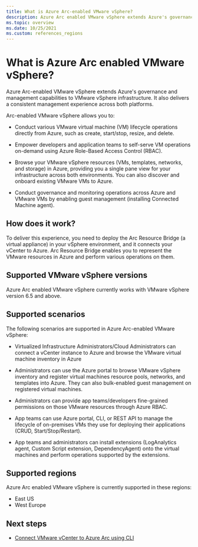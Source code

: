 ```yaml
---
title: What is Azure Arc-enabled VMware vSphere?
description: Azure Arc enabled VMware vSphere extends Azure's governance and management capabilities to VMware vSphere infrastructure and delivers a consistent management experience across both platforms. 
ms.topic: overview
ms.date: 10/25/2021
ms.custom: references_regions
---
```


# What is Azure Arc enabled VMware vSphere?

Azure Arc-enabled VMware vSphere extends Azure's governance and management capabilities to VMware vSphere infrastructure.  It also delivers a consistent management experience across both platforms. 

Arc-enabled VMware vSphere allows you to:
 
 - Conduct various VMware virtual machine (VM) lifecycle operations directly from Azure, such as create, start/stop, resize, and delete.

 - Empower developers and application teams to self-serve VM operations on-demand using Azure Role-Based Access Control (RBAC).

 - Browse your VMware vSphere resources (VMs, templates, networks, and storage) in Azure, providing you a single pane view for your infrastructure across both environments. You can also discover and onboard existing VMware VMs to Azure.

- Conduct governance and monitoring operations across Azure and VMware VMs by enabling guest management (installing Connected Machine agent).

## How does it work?

To deliver this experience, you need to deploy the Arc Resource Bridge (a virtual appliance) in your vSphere environment, and it connects your vCenter to Azure. Arc Resource Bridge enables you to represent the VMware resources in Azure and perform various operations on them.

## Supported VMware vSphere versions

Azure Arc enabled VMware vSphere currently works with VMware vSphere version 6.5 and above.

## Supported scenarios

The following scenarios are supported in Azure Arc-enabled VMware vSphere:

- Virtualized Infrastructure Administrators/Cloud Administrators can connect a vCenter instance to Azure and browse the VMware virtual machine inventory in Azure

- Administrators can use the Azure portal to browse VMware vSphere inventory and register virtual machines resource pools, networks, and templates into Azure. They can also bulk-enabled guest management on registered virtual machines.

- Administrators can provide app teams/developers fine-grained permissions on those VMware resources through Azure RBAC.

- App teams can use Azure portal, CLI, or REST API to manage the lifecycle of on-premises VMs they use for deploying their applications (CRUD, Start/Stop/Restart).

- App teams and administrators can install extensions (LogAnalytics agent, Custom Script extension, DependencyAgent) onto the virtual machines and perform operations supported by the extensions.

## Supported regions

Azure Arc enabled VMware vSphere is currently supported in these regions:

- East US
- West Europe

## Next steps

- [Connect VMware vCenter to Azure Arc using CLI](quick-start-connect-vcenter-to-arc-using-script.md)
